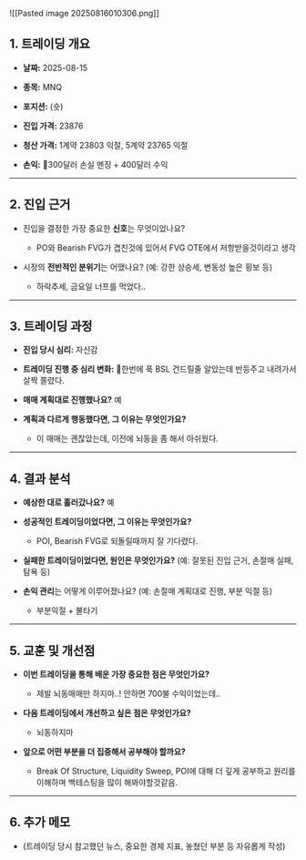 ![[Pasted image 20250816010306.png]]

## **1. 트레이딩 개요**

- **날짜:** 2025-08-15
    
- **종목:** MNQ
    
- **포지션:** (숏)
    
- **진입 가격:** 23876
    
- **청산 가격:** 1계약 23803 익절, 5계약 23765 익절
    
- **손익:** 300달러 손실 멘징 + 400달러 수익
    

---

## **2. 진입 근거**

- 진입을 결정한 가장 중요한 **신호**는 무엇이었나요? 
	- PO와 Bearish FVG가 겹친것에 있어서 FVG OTE에서 저항받을것이라고 생각
    
- 시장의 **전반적인 분위기**는 어땠나요? (예: 강한 상승세, 변동성 높은 횡보 등)
	- 하락추세, 금요일 너프를 먹었다..

---

## **3. 트레이딩 과정**

- **진입 당시 심리:** 자신감
    
- **트레이딩 진행 중 심리 변화:** 한번에 푹 BSL 건드릴줄 알았는데 반등주고 내려가서 살짝 쫄렸다.
    
- **매매 계획대로 진행했나요?** 예
    
- **계획과 다르게 행동했다면, 그 이유는 무엇인가요?**
	- 이 매매는 괜찮았는데, 이전에 뇌동을 좀 해서 아쉬웠다.

---

## **4. 결과 분석**

- **예상한 대로 흘러갔나요?** 예
    
- **성공적인 트레이딩이었다면, 그 이유는 무엇인가요?**
	- POI, Bearish FVG로 되돌릴때까지 잘 기다렸다.
    
- **실패한 트레이딩이었다면, 원인은 무엇인가요?** (예: 잘못된 진입 근거, 손절매 실패, 탐욕 등)
    
- **손익 관리**는 어떻게 이루어졌나요? (예: 손절매 계획대로 진행, 부분 익절 등)
	- 부분익절 + 불타기

---

## **5. 교훈 및 개선점**

- **이번 트레이딩을 통해 배운 가장 중요한 점은 무엇인가요?**
	- 제발 뇌동매매만 하지마..! 안하면 700불 수익이었는데..
    
- **다음 트레이딩에서 개선하고 싶은 점은 무엇인가요?**
	- 뇌동하지마
    
- **앞으로 어떤 부분을 더 집중해서 공부해야 할까요?**
	- Break Of Structure, Liquidity Sweep, POI에 대해 더 깊게 공부하고 원리를 이해하며 백테스팅을 많이 해봐야할것같음.
    

---

## **6. 추가 메모**

- (트레이딩 당시 참고했던 뉴스, 중요한 경제 지표, 놓쳤던 부분 등 자유롭게 작성)